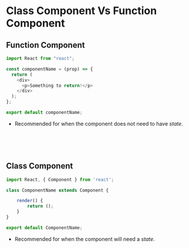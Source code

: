 # Class Component Vs Function Component

## Function Component

```javascript
import React from "react";

const componentName = (prop) => {
  return (
    <div>
      <p>Something to return!</p>
    </div>
  );
};

export default componentName;
```

- Recommended for when the component does not need to have _state_.

<br><br><br>

## Class Component

```javascript
import React, { Component } from 'react';

class ComponentName extends Component {

	render() {
		return ();
	}
}

export default ComponentName;
```

- Recommended for when the component will need a _state_.

